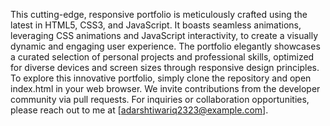 This cutting-edge, responsive portfolio is meticulously crafted using the latest in HTML5, CSS3, and JavaScript. It boasts seamless animations, leveraging CSS animations and JavaScript interactivity, to create a visually dynamic and engaging user experience. The portfolio elegantly showcases a curated selection of personal projects and professional skills, optimized for diverse devices and screen sizes through responsive design principles. To explore this innovative portfolio, simply clone the repository and open index.html in your web browser. We invite contributions from the developer community via pull requests. For inquiries or collaboration opportunities, please reach out to me at [adarshtiwariq2323@example.com].
